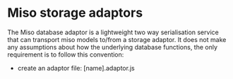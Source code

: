 # Miso storage adaptors

The Miso database adaptor is a lightweight two way serialisation service that can transport miso models to/from a storage adaptor. It does not make any assumptions about how the underlying database functions, the only requirement is to follow this convention:

* create an adaptor file: [name].adaptor.js
